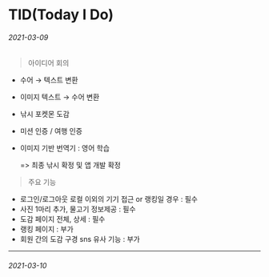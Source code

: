 # TID(Today I Do)



###### 2021-03-09

> 아이디어 회의

- 수어 → 텍스트 변환

- 이미지 텍스트 → 수어 변환

- 낚시 포켓몬 도감

- 미션 인증 / 여행 인증

- 이미지 기반 번역기 : 영어 학습

  => 최종 낚시 확정 및 앱 개발 확정



> 주요 기능

- 로그인/로그아웃   로컬 이외의 기기 접근 or 랭킹일 경우   :   필수
- 사진   1마리 추가, 물고기 정보제공   :   필수
- 도감 페이지   전체, 상세   :   필수
- 랭킹 페이지     :    부가
- 회원 간의 도감 구경   sns 유사 기능   :   부가



*****



###### 2021-03-10